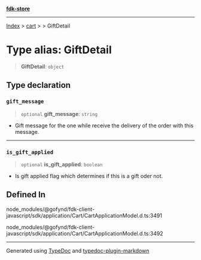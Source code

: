 [**fdk-store**](../../../README.md)
***

[Index](../../../API.md) > [cart](../../README.md) > [<internal>](../README.md) > GiftDetail

# Type alias: GiftDetail

> **GiftDetail**: `object`

## Type declaration

### `gift_message`

> `optional` **gift\_message**: `string`

- Gift message for the one while receive
the delivery of the order with this message.

***

### `is_gift_applied`

> `optional` **is\_gift\_applied**: `boolean`

- Is gift applied flag which determines
if this is a gift oder not.

## Defined In

node\_modules/@gofynd/fdk-client-javascript/sdk/application/Cart/CartApplicationModel.d.ts:3491

node\_modules/@gofynd/fdk-client-javascript/sdk/application/Cart/CartApplicationModel.d.ts:3492

***
Generated using [TypeDoc](https://typedoc.org/) and [typedoc-plugin-markdown](https://www.npmjs.com/package/typedoc-plugin-markdown)
